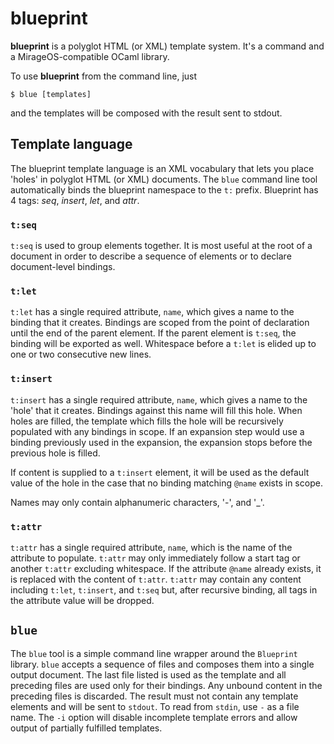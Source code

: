 # blueprint

**blueprint** is a polyglot HTML (or XML) template system. It's a
  command and a MirageOS-compatible OCaml library.

To use **blueprint** from the command line, just

```
$ blue [templates]
```

and the templates will be composed with the result sent to stdout.

## Template language

The blueprint template language is an XML vocabulary that lets you place
'holes' in polyglot HTML (or XML) documents. The `blue` command line
tool automatically binds the blueprint namespace to the `t:`
prefix. Blueprint has 4 tags: *seq*, *insert*, *let*, and *attr*.

### `t:seq`

`t:seq` is used to group elements together. It is most useful at the
root of a document in order to describe a sequence of elements or to
declare document-level bindings.

### `t:let`

`t:let` has a single required attribute, `name`, which gives a name to
the binding that it creates. Bindings are scoped from the point of
declaration until the end of the parent element. If the parent element
is `t:seq`, the binding will be exported as well. Whitespace before a
`t:let` is elided up to one or two consecutive new lines.

### `t:insert`

`t:insert` has a single required attribute, `name`, which gives a name
to the 'hole' that it creates. Bindings against this name will fill this
hole. When holes are filled, the template which fills the hole will be
recursively populated with any bindings in scope. If an expansion step
would use a binding previously used in the expansion, the expansion
stops before the previous hole is filled.

If content is supplied to a `t:insert` element, it will be used as the
default value of the hole in the case that no binding matching `@name`
exists in scope.

Names may only contain alphanumeric characters, '-', and '_'.

### `t:attr`

`t:attr` has a single required attribute, `name`, which is the name of
the attribute to populate. `t:attr` may only immediately follow a start
tag or another `t:attr` excluding whitespace. If the attribute `@name`
already exists, it is replaced with the content of `t:attr`. `t:attr`
may contain any content including `t:let`, `t:insert`, and `t:seq` but,
after recursive binding, all tags in the attribute value will be
dropped.

## `blue`

The `blue` tool is a simple command line wrapper around the `Blueprint`
library. `blue` accepts a sequence of files and composes them into a
single output document. The last file listed is used as the template and
all preceding files are used only for their bindings. Any unbound content
in the preceding files is discarded. The result must not contain any
template elements and will be sent to `stdout`. To read from `stdin`,
use `-` as a file name. The `-i` option will disable incomplete template
errors and allow output of partially fulfilled templates.
